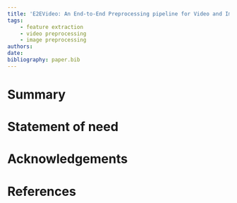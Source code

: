 ```yaml
---
title: 'E2EVideo: An End-to-End Preprocessing pipeline for Video and Image in Deep Learning'
tags:
    - feature extraction
    - video preprocessing 
    - image preprocessing
authors:
date:
bibliography: paper.bib
---
```

# Summary

# Statement of need

# Acknowledgements

# References
